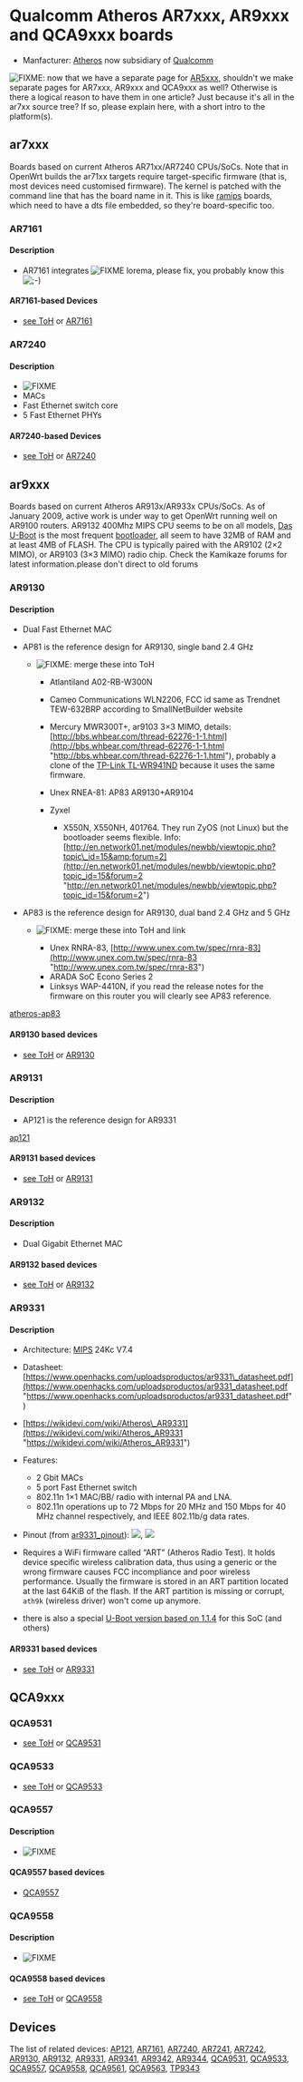 # Qualcomm Atheros AR7xxx, AR9xxx and QCA9xxx boards

- Manfacturer: [Atheros](https://en.wikipedia.org/wiki/Atheros "https://en.wikipedia.org/wiki/Atheros") now subsidiary of [Qualcomm](https://en.wikipedia.org/wiki/Qualcomm "https://en.wikipedia.org/wiki/Qualcomm")

![FIXME](/lib/images/smileys/fixme.svg): now that we have a separate page for [AR5xxx](/docs/techref/hardware/soc/soc.qualcomm.ar5xxx "docs:techref:hardware:soc:soc.qualcomm.ar5xxx"), shouldn't we make separate pages for AR7xxx, AR9xxx and QCA9xxx as well? Otherwise is there a logical reason to have them in one article? Just because it's all in the ar7xx source tree? If so, please explain here, with a short intro to the platform(s).

## ar7xxx

Boards based on current Atheros AR71xx/AR7240 CPUs/SoCs. Note that in OpenWrt builds the ar71xx targets require target-specific firmware (that is, most devices need customised firmware). The kernel is patched with the command line that has the board name in it. This is like [ramips](/docs/techref/hardware/soc/soc.ralink "docs:techref:hardware:soc:soc.ralink") boards, which need to have a dts file embedded, so they're board-specific too.

### AR7161

#### Description

- AR7161 integrates ![FIXME](/lib/images/smileys/fixme.svg) lorema, please fix, you probably know this ![;-)](/lib/images/smileys/wink.svg)

#### AR7161-based Devices

- [see ToH](/toh/views/toh_dev_arch-target-cpu?dataflt%5BCPU%2A~%5D=AR7240 "toh:views:toh_dev_arch-target-cpu") or [AR7161](/tag/ar7161?do=showtag&tag=AR7161 "tag:ar7161")

### AR7240

#### Description

- ![FIXME](/lib/images/smileys/fixme.svg)
- MACs
- Fast Ethernet switch core
- 5 Fast Ethernet PHYs

#### AR7240-based Devices

- [see ToH](/toh/views/toh_dev_arch-target-cpu?dataflt%5BCPU%2A~%5D=AR7240 "toh:views:toh_dev_arch-target-cpu") or [AR7240](/tag/ar7240?do=showtag&tag=AR7240 "tag:ar7240")

## ar9xxx

Boards based on current Atheros AR913x/AR933x CPUs/SoCs. As of January 2009, active work is under way to get OpenWrt running well on AR9100 routers. AR9132 400Mhz MIPS CPU seems to be on all models, [Das U-Boot](/docs/techref/bootloader/uboot "docs:techref:bootloader:uboot") is the most frequent [bootloader](/docs/techref/bootloader "docs:techref:bootloader"), all seem to have 32MB of RAM and at least 4MB of FLASH. The CPU is typically paired with the AR9102 (2×2 MIMO), or AR9103 (3×3 MIMO) radio chip. Check the Kamikaze forums for latest information.please don't direct to old forums

### AR9130

#### Description

- Dual Fast Ethernet MAC
- AP81 is the reference design for AR9130, single band 2.4 GHz
  
  - ![FIXME](/lib/images/smileys/fixme.svg): merge these into ToH
    
    - Atlantiland A02-RB-W300N
    - Cameo Communications WLN2206, FCC id same as Trendnet TEW-632BRP according to SmallNetBuilder website
    - Mercury MWR300T+, ar9103 3×3 MIMO, details: [http://bbs.whbear.com/thread-62276-1-1.html](http://bbs.whbear.com/thread-62276-1-1.html "http://bbs.whbear.com/thread-62276-1-1.html"), probably a clone of the [TP-Link TL-WR941ND](/toh/tp-link/tl-wr941nd "toh:tp-link:tl-wr941nd") because it uses the same firmware.
    - Unex RNEA-81: AP83 AR9130+AR9104
    - Zyxel
      
      - X550N, X550NH, 401764. They run ZyOS (not Linux) but the bootloader seems flexible. Info: [http://en.network01.net/modules/newbb/viewtopic.php?topic\_id=15&amp;forum=2](http://en.network01.net/modules/newbb/viewtopic.php?topic_id=15&forum=2 "http://en.network01.net/modules/newbb/viewtopic.php?topic_id=15&forum=2")
- AP83 is the reference design for AR9130, dual band 2.4 GHz and 5 GHz
  
  - ![FIXME](/lib/images/smileys/fixme.svg): merge these into ToH and link
    
    - Unex RNRA-83, [http://www.unex.com.tw/spec/rnra-83](http://www.unex.com.tw/spec/rnra-83 "http://www.unex.com.tw/spec/rnra-83")
    - ARADA SoC Econo Series 2
    - Linksys WAP-4410N, if you read the release notes for the firmware on this router you will clearly see AP83 reference.

[atheros-ap83](/tag/atheros-ap83?do=showtag&tag=atheros-ap83 "tag:atheros-ap83")

#### AR9130 based devices

- [see ToH](/toh/views/toh_dev_arch-target-cpu?dataflt%5BCPU%2A~%5D=AR9130 "toh:views:toh_dev_arch-target-cpu") or [AR9130](/tag/ar9130?do=showtag&tag=AR9130 "tag:ar9130")

### AR9131

#### Description

- AP121 is the reference design for AR9331

[ap121](/tag/ap121?do=showtag&tag=ap121 "tag:ap121")

#### AR9131 based devices

- [see ToH](/toh/views/toh_dev_arch-target-cpu?dataflt%5BCPU%2A~%5D=AR9131 "toh:views:toh_dev_arch-target-cpu") or [AR9131](/tag/ar9131?do=showtag&tag=AR9131 "tag:ar9131")

### AR9132

#### Description

- Dual Gigabit Ethernet MAC

#### AR9132 based devices

- [see ToH](/toh/views/toh_dev_arch-target-cpu?dataflt%5BCPU%2A~%5D=AR9132 "toh:views:toh_dev_arch-target-cpu") or [AR9132](/tag/ar9132?do=showtag&tag=AR9132 "tag:ar9132")

### AR9331

#### Description

- Architecture: [MIPS](https://en.wikipedia.org/wiki/MIPS%20architecture "https://en.wikipedia.org/wiki/MIPS architecture") 24Kc V7.4
- Datasheet: [https://www.openhacks.com/uploadsproductos/ar9331\_datasheet.pdf](https://www.openhacks.com/uploadsproductos/ar9331_datasheet.pdf "https://www.openhacks.com/uploadsproductos/ar9331_datasheet.pdf")
- [https://wikidevi.com/wiki/Atheros\_AR9331](https://wikidevi.com/wiki/Atheros_AR9331 "https://wikidevi.com/wiki/Atheros_AR9331")
- Features:
  
  - 2 Gbit MACs
  - 5 port Fast Ethernet switch
  - 802.11n 1×1 MAC/BB/ radio with internal PA and LNA.
  - 802.11n operations up to 72 Mbps for 20 MHz and 150 Mbps for 40 MHz channel respectively, and IEEE 802.11b/g data rates.
- Pinout (from [ar9331\_pinout](/toh/tp-link/tl-wr703n/ar9331_pinout "toh:tp-link:tl-wr703n:ar9331_pinout")): [![](/_media/media/datasheets/ar9331.pinout.bg.png?w=200&tok=594c23)](/_detail/media/datasheets/ar9331.pinout.bg.png?id=docs%3Atechref%3Ahardware%3Asoc%3Asoc.qualcomm.ar71xx "media:datasheets:ar9331.pinout.bg.png"), [![](/_media/media/datasheets/ar9331.png?w=200&tok=1059a8)](/_detail/media/datasheets/ar9331.png?id=docs%3Atechref%3Ahardware%3Asoc%3Asoc.qualcomm.ar71xx "media:datasheets:ar9331.png")
- Requires a WiFi firmware called “ART” (Atheros Radio Test). It holds device specific wireless calibration data, thus using a generic or the wrong firmware causes FCC incompliance and poor wireless performance. Usually the firmware is stored in an ART partition located at the last 64KiB of the flash. If the ART partition is missing or corrupt, `ath9k` (wireless driver) won't come up anymore.
- there is also a special [U-Boot version based on 1.1.4](/docs/techref/bootloader/uboot#das_u-boot_modifications "docs:techref:bootloader:uboot") for this SoC (and others)

#### AR9331 based devices

- [see ToH](/toh/views/toh_dev_arch-target-cpu?dataflt%5BCPU%2A~%5D=AR9331 "toh:views:toh_dev_arch-target-cpu") or [AR9331](/tag/ar9331?do=showtag&tag=AR9331 "tag:ar9331")

## QCA9xxx

### QCA9531

- [see ToH](/toh/views/toh_dev_arch-target-cpu?dataflt%5BCPU%2A~%5D=QCA9531 "toh:views:toh_dev_arch-target-cpu") or [QCA9531](/tag/qca9531?do=showtag&tag=QCA9531 "tag:qca9531")

### QCA9533

- [see ToH](/toh/views/toh_dev_arch-target-cpu?dataflt%5BCPU%2A~%5D=QCA9533 "toh:views:toh_dev_arch-target-cpu") or [QCA9533](/tag/qca9533?do=showtag&tag=QCA9533 "tag:qca9533")

### QCA9557

#### Description

- ![FIXME](/lib/images/smileys/fixme.svg)

#### QCA9557 based devices

- [QCA9557](/tag/qca9557?do=showtag&tag=QCA9557 "tag:qca9557")

### QCA9558

#### Description

- ![FIXME](/lib/images/smileys/fixme.svg)

#### QCA9558 based devices

- [see ToH](/toh/views/toh_dev_arch-target-cpu?dataflt%5BCPU%2A~%5D=QCA9558 "toh:views:toh_dev_arch-target-cpu") or [QCA9558](/tag/qca9558?do=showtag&tag=QCA9558 "tag:qca9558")

## Devices

The list of related devices: [AP121](/tag/ap121?do=showtag&tag=AP121 "tag:ap121"), [AR7161](/tag/ar7161?do=showtag&tag=AR7161 "tag:ar7161"), [AR7240](/tag/ar7240?do=showtag&tag=AR7240 "tag:ar7240"), [AR7241](/tag/ar7241?do=showtag&tag=AR7241 "tag:ar7241"), [AR7242](/tag/ar7242?do=showtag&tag=AR7242 "tag:ar7242"), [AR9130](/tag/ar9130?do=showtag&tag=AR9130 "tag:ar9130"), [AR9132](/tag/ar9132?do=showtag&tag=AR9132 "tag:ar9132"), [AR9331](/tag/ar9331?do=showtag&tag=AR9331 "tag:ar9331"), [AR9341](/tag/ar9341?do=showtag&tag=AR9341 "tag:ar9341"), [AR9342](/tag/ar9342?do=showtag&tag=AR9342 "tag:ar9342"), [AR9344](/tag/ar9344?do=showtag&tag=AR9344 "tag:ar9344"), [QCA9531](/tag/qca9531?do=showtag&tag=QCA9531 "tag:qca9531"), [QCA9533](/tag/qca9533?do=showtag&tag=QCA9533 "tag:qca9533"), [QCA9557](/tag/qca9557?do=showtag&tag=QCA9557 "tag:qca9557"), [QCA9558](/tag/qca9558?do=showtag&tag=QCA9558 "tag:qca9558"), [QCA9561](/tag/qca9561?do=showtag&tag=QCA9561 "tag:qca9561"), [QCA9563](/tag/qca9563?do=showtag&tag=QCA9563 "tag:qca9563"), [TP9343](/tag/tp9343?do=showtag&tag=TP9343 "tag:tp9343")
